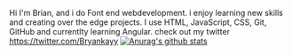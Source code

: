Hi 
I'm Brian, and i do Font end webdevelopment. i enjoy learning new skills and creating over the edge projects. I use HTML, JavaScript, CSS, Git, GitHub and currentlty learning Angular. check out my twitter https://twitter.com/Bryankayy
[![Anurag's github stats](https://github-readme-stats.vercel.app/api?username=Briankayy)](https://github.com/anuraghazra/github-readme-stats)
